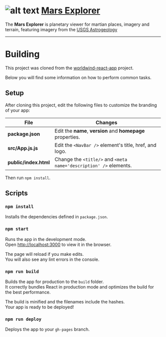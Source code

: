 # ![alt text](https://viewer.earth/mars/images/mars-icon.png "Mars logo") [Mars Explorer](https://viewer.earth/mars/) 

The __Mars Explorer__ is planetary viewer for martian places, imagery and terrain, featuring imagery from the [USGS Astrogeology](https://astrowebmaps.wr.usgs.gov/webmapatlas/Layers/maps.htm)

---
# Building

This project was cloned from the [worldwind-react-app](https://github.com/emxsys/worldwind-react-app) project.

Below you will find some information on how to perform common tasks.

## Setup

After cloning this project, edit the following files to customize the branding of your app:

File | Changes
-----|--------
__package.json__ | Edit the __name__, __version__ and __homepage__ properties.
__src/App.js.js__ | Edit the `<NavBar />` element's title, href, and logo. 
__public/index.html__ | Change the `<title/>` and `<meta name='description' />` elements.

Then run `npm install`.


## Scripts

### `npm install`
 
Installs the dependencies defined in `package.json`.


### `npm start`

Runs the app in the development mode.<br>
Open [http://localhost:3000](http://localhost:3000) to view it in the browser.

The page will reload if you make edits.<br>
You will also see any lint errors in the console.


### `npm run build`

Builds the app for production to the `build` folder.<br>
It correctly bundles React in production mode and optimizes the build for the best performance.

The build is minified and the filenames include the hashes.<br>
Your app is ready to be deployed!


### `npm run deploy`

Deploys the app to your `gh-pages` branch.
